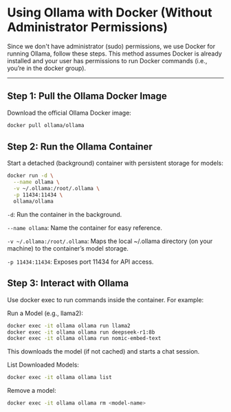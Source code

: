 # Using Ollama with Docker (Without Administrator Permissions)

Since we don't have administrator (sudo) permissions, we use Docker for running Ollama, follow these steps. This method assumes Docker is already installed and your user has permissions to run Docker commands (i.e., you’re in the docker group).

---

## Step 1: Pull the Ollama Docker Image
Download the official Ollama Docker image:
```bash
docker pull ollama/ollama
```

## Step 2: Run the Ollama Container
Start a detached (background) container with persistent storage for models:

```bash
docker run -d \
  --name ollama \
  -v ~/.ollama:/root/.ollama \
  -p 11434:11434 \
  ollama/ollama
```

`-d`: Run the container in the background.

`--name ollama`: Name the container for easy reference.

`-v ~/.ollama:/root/.ollama`: Maps the local ~/.ollama directory (on your machine) to the container’s model storage.

`-p 11434:11434`: Exposes port 11434 for API access.

## Step 3: Interact with Ollama
Use docker exec to run commands inside the container. For example:

Run a Model (e.g., llama2):

```bash
docker exec -it ollama ollama run llama2
docker exec -it ollama ollama run deepseek-r1:8b
docker exec -it ollama ollama run nomic-embed-text
```
This downloads the model (if not cached) and starts a chat session.

List Downloaded Models:

```bash
docker exec -it ollama ollama list
```

Remove a model:

```bash
docker exec -it ollama ollama rm <model-name>
```